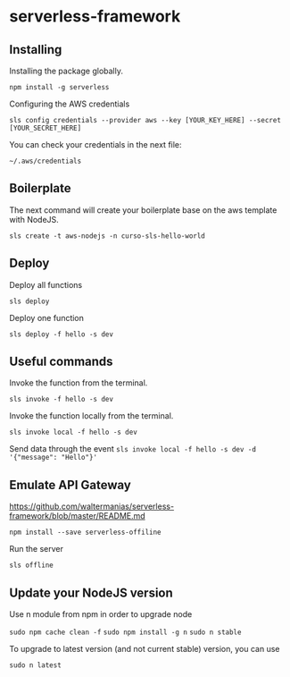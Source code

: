 # serverless-framework

## Installing

Installing the package globally.

`npm install -g serverless`

Configuring the AWS credentials

`sls config credentials --provider aws --key [YOUR_KEY_HERE] --secret [YOUR_SECRET_HERE]`

You can check your credentials in the next file:

`~/.aws/credentials`

## Boilerplate

The next command will create your boilerplate base on the aws template with NodeJS.

`sls create -t aws-nodejs -n curso-sls-hello-world`

## Deploy

Deploy all functions

`sls deploy`

Deploy one function

`sls deploy -f hello -s dev`

## Useful commands

Invoke the function from the terminal.

`sls invoke -f hello -s dev`

Invoke the function locally from the terminal.

`sls invoke local -f hello -s dev`

Send data through the event
`sls invoke local -f hello -s dev -d '{"message": "Hello"}'`

## Emulate API Gateway

https://github.com/waltermanias/serverless-framework/blob/master/README.md

`npm install --save serverless-offiline`

Run the server

`sls offline`

## Update your NodeJS version

Use n module from npm in order to upgrade node

`sudo npm cache clean -f`
`sudo npm install -g n`
`sudo n stable`

To upgrade to latest version (and not current stable) version, you can use

`sudo n latest`